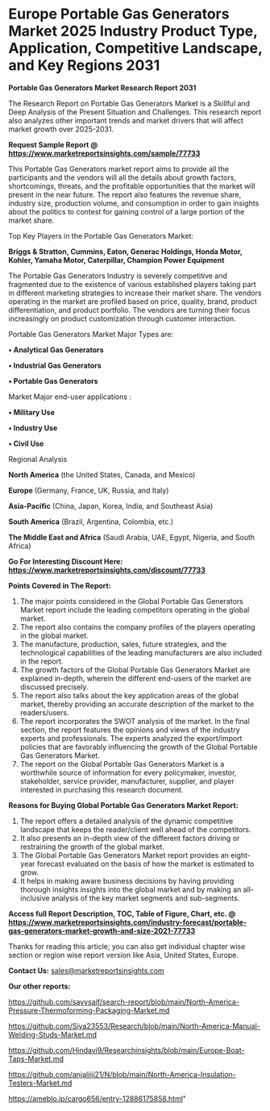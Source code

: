  # Europe Portable Gas Generators Market 2025 Industry Product Type, Application, Competitive Landscape, and Key Regions 2031

<strong>Portable Gas Generators Market Research Report 2031</strong>

The Research Report on Portable Gas Generators Market is a Skillful and Deep Analysis of the Present Situation and Challenges. This research report also analyzes other important trends and market drivers that will affect market growth over 2025-2031.

<strong>Request Sample Report @ <a href=https://www.marketreportsinsights.com/sample/77733>https://www.marketreportsinsights.com/sample/77733</a></strong>

This Portable Gas Generators market report aims to provide all the participants and the vendors will all the details about growth factors, shortcomings, threats, and the profitable opportunities that the market will present in the near future. The report also features the revenue share, industry size, production volume, and consumption in order to gain insights about the politics to contest for gaining control of a large portion of the market share.

Top Key Players in the Portable Gas Generators Market:

<strong>Briggs & Stratton, Cummins, Eaton, Generac Holdings, Honda Motor, Kohler, Yamaha Motor, Caterpillar, Champion Power Equipment</strong>

The Portable Gas Generators Industry is severely competitive and fragmented due to the existence of various established players taking part in different marketing strategies to increase their market share. The vendors operating in the market are profiled based on price, quality, brand, product differentiation, and product portfolio. The vendors are turning their focus increasingly on product customization through customer interaction.

Portable Gas Generators Market Major Types are:

<strong>• Analytical Gas Generators

• Industrial Gas Generators

• Portable Gas Generators</strong>

Market Major end-user applications :

<strong>• Military Use

• Industry Use

• Civil Use</strong>

Regional Analysis

</u><strong><b>North America</b></strong> (the United States, Canada, and Mexico)

<strong><b>Europe </b></strong>(Germany, France, UK, Russia, and Italy)

<strong><b>Asia-Pacific</b></strong> (China, Japan, Korea, India, and Southeast Asia)

<strong><b>South America</b></strong> (Brazil, Argentina, Colombia, etc.)

<strong><b>The Middle East and Africa</b></strong> (Saudi Arabia, UAE, Egypt, Nigeria, and South Africa)

<strong>Go For Interesting Discount Here: <a href=https://www.marketreportsinsights.com/discount/77733>https://www.marketreportsinsights.com/discount/77733</a></strong>

<strong>Points Covered in The Report:</strong>
<ol>
  <li>The major points considered in the Global Portable Gas Generators Market report include the leading competitors operating in the global market.</li>
  <li>The report also contains the company profiles of the players operating in the global market.</li>
  <li>The manufacture, production, sales, future strategies, and the technological capabilities of the leading manufacturers are also included in the report.</li>
  <li>The growth factors of the Global Portable Gas Generators Market are explained in-depth, wherein the different end-users of the market are discussed precisely.</li>
  <li>The report also talks about the key application areas of the global market, thereby providing an accurate description of the market to the readers/users.</li>
  <li>The report incorporates the SWOT analysis of the market. In the final section, the report features the opinions and views of the industry experts and professionals. The experts analyzed the export/import policies that are favorably influencing the growth of the Global Portable Gas Generators Market.</li>
  <li>The report on the Global Portable Gas Generators Market is a worthwhile source of information for every policymaker, investor, stakeholder, service provider, manufacturer, supplier, and player interested in purchasing this research document.</li>
</ol>
<strong>Reasons for Buying Global Portable Gas Generators Market Report:</strong>

<ol>
  <li>The report offers a detailed analysis of the dynamic competitive landscape that keeps the reader/client well ahead of the competitors.</li>
  <li>It also presents an in-depth view of the different factors driving or restraining the growth of the global market.</li>
  <li>The Global Portable Gas Generators Market report provides an eight-year forecast evaluated on the basis of how the market is estimated to grow.</li>
  <li>It helps in making aware business decisions by having providing thorough insights insights into the global market and by making an all-inclusive analysis of the key market segments and sub-segments.</li>
</ol>
<strong>Access full Report Description, TOC, Table of Figure, Chart, etc. @ <a href=https://www.marketreportsinsights.com/industry-forecast/portable-gas-generators-market-growth-and-size-2021-77733>https://www.marketreportsinsights.com/industry-forecast/portable-gas-generators-market-growth-and-size-2021-77733</a></strong>


Thanks for reading this article; you can also get individual chapter wise section or region wise report version like Asia, United States, Europe.

<strong>Contact Us:</strong>
sales@marketreportsinsights.com

<strong>Our other reports:</strong>

<a href=https://github.com/sayysaif/search-report/blob/main/North-America-Pressure-Thermoforming-Packaging-Market.md>https://github.com/sayysaif/search-report/blob/main/North-America-Pressure-Thermoforming-Packaging-Market.md</a>

<a href=https://github.com/Siya23553/Research/blob/main/North-America-Manual-Welding-Studs-Market.md>https://github.com/Siya23553/Research/blob/main/North-America-Manual-Welding-Studs-Market.md</a>

<a href=https://github.com/Hindavi9/Researchinsights/blob/main/Europe-Boat-Taps-Market.md>https://github.com/Hindavi9/Researchinsights/blob/main/Europe-Boat-Taps-Market.md</a>

<a href=https://github.com/anjaliiii21/N/blob/main/North-America-Insulation-Testers-Market.md>https://github.com/anjaliiii21/N/blob/main/North-America-Insulation-Testers-Market.md</a>

<a href=https://ameblo.jp/cargo656/entry-12886175858.html>https://ameblo.jp/cargo656/entry-12886175858.html</a>"
